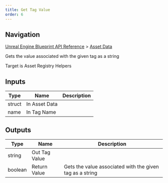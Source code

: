 ```yaml
---
title: Get Tag Value
order: 6
---
```

## Navigation

[Unreal Engine Blueprint API Reference](https://dev.epicgames.com/documentation/en-us/unreal-engine/BlueprintAPI) > [Asset Data](https://dev.epicgames.com/documentation/en-us/unreal-engine/BlueprintAPI/AssetData)

Gets the value associated with the given tag as a string

Target is Asset Registry Helpers

## Inputs

| Type | Name | Description |
| --- | --- | --- |
| struct | In Asset Data |  |
| name | In Tag Name |  |

## Outputs

| Type | Name | Description |
| --- | --- | --- |
| string | Out Tag Value |  |
| boolean | Return Value | Gets the value associated with the given tag as a string |
